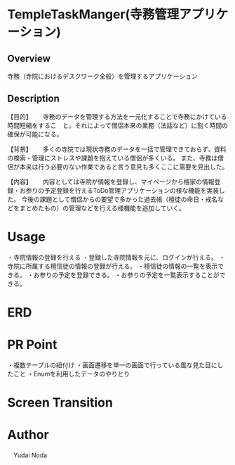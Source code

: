 # TempleTaskManger(寺務管理アプリケーション)

## Overview
寺務（寺院におけるデスクワーク全般）を管理するアプリケーション

## Description
【目的】　　
寺務のデータを管理する方法を一元化することで寺務にかけている時間短縮をするこ　と。それによって僧侶本来の業務（法話など）に割く時間の確保が可能になる。

【背景】　　
多くの寺院では現状寺務のデータを一括で管理できておらず、資料の検索・管理にストレスや課題を抱えている僧侶が多くいる。
また、寺務は僧侶が本来は行う必要のない作業であると言う意見も多くここに需要を見出した。

【内容】　　
内容としては寺院が情報を登録し、マイページから檀家の情報登録・お参りの予定登録を行えるToDo管理アプリケーションの様な機能を実装した。
今後の課題として僧侶からの要望で多かった過去帳（檀徒の命日・戒名などをまとめたもの）の管理などを行える様機能を追加していく。

# Usage
・寺院情報の登録を行える
・登録した寺院情報を元に、ログインが行える。
・寺院に所属する檀信徒の情報の登録が行える。
・檀信徒の情報の一覧を表示できる。
・お参りの予定を登録できる。
・お参りの予定を一覧表示することができる。

# ERD

# PR Point 
・複数テーブルの紐付け
・画面遷移を単一の画面で行っている風な見た目にしたこと
・Enumを利用したデータのやりとり

# Screen Transition

# Author
　Yudai Noda
